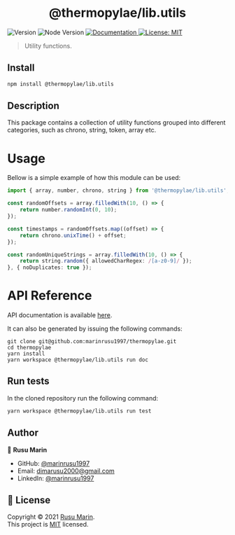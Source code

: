 <h1 align="center">@thermopylae/lib.utils</h1>
<p>
  <img alt="Version" src="https://img.shields.io/badge/version-0.0.1-blue.svg?cacheSeconds=2592000" />
  <img src="https://img.shields.io/badge/node-%3E%3D16-blue.svg"  alt="Node Version"/>
<a href="https://marinrusu1997.github.io/thermopylae/lib.utils/index.html" target="_blank">
  <img alt="Documentation" src="https://img.shields.io/badge/documentation-yes-brightgreen.svg" />
</a>
<a href="https://github.com/marinrusu1997/thermopylae/blob/master/LICENSE" target="_blank">
  <img alt="License: MIT" src="https://img.shields.io/badge/License-MIT-yellow.svg" />
</a>
</p>

> Utility functions.

## Install

```sh
npm install @thermopylae/lib.utils
```

## Description
This package contains a collection of utility functions grouped into different categories,
such as chrono, string, token, array etc.

# Usage
Bellow is a simple example of how this module can be used:

```typescript
import { array, number, chrono, string } from '@thermopylae/lib.utils';

const randomOffsets = array.filledWith(10, () => {
    return number.randomInt(0, 10);
});

const timestamps = randomOffsets.map((offset) => {
    return chrono.unixTime() + offset;
});

const randomUniqueStrings = array.filledWith(10, () => {
    return string.random({ allowedCharRegex: /[a-z0-9]/ });
}, { noDuplicates: true });
```

# API Reference
API documentation is available [here][api-doc-link].

It can also be generated by issuing the following commands:
```shell
git clone git@github.com:marinrusu1997/thermopylae.git
cd thermopylae
yarn install
yarn workspace @thermopylae/lib.utils run doc
```

## Run tests

In the cloned repository run the following command: 
```sh
yarn workspace @thermopylae/lib.utils run test
```

## Author

👤 **Rusu Marin**

* GitHub: [@marinrusu1997](https://github.com/marinrusu1997)
* Email: [dimarusu2000@gmail.com](mailto:dimarusu2000@gmail.com)
* LinkedIn: [@marinrusu1997](https://www.linkedin.com/in/rusu-marin-1638b0156/)

## 📝 License

Copyright © 2021 [Rusu Marin](https://github.com/marinrusu1997). <br/>
This project is [MIT](https://github.com/marinrusu1997/thermopylae/blob/master/LICENSE) licensed.

[api-doc-link]: https://marinrusu1997.github.io/thermopylae/lib.utils/index.html
